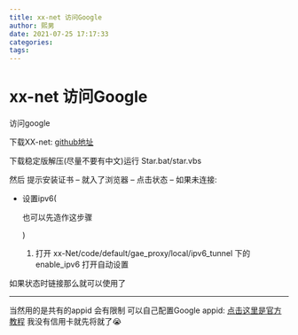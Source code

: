 ```yaml
---
title: xx-net 访问Google
author: 熙男
date: 2021-07-25 17:17:33
categories:
tags:
---
```


# xx-net 访问Google

访问google

下载XX-net: [github地址](https://github.com/XX-net/XX-Net/blob/master/code/default/download.md)

下载稳定版解压(尽量不要有中文)运行 Star.bat/star.vbs

然后 提示安装证书 – 就入了浏览器 – 点击状态 – 如果未连接:

- 设置ipv6(

  也可以先造作这步骤

  )

  1. 打开 xx-Net/code/default/gae_proxy/local/ipv6_tunnel 下的enable_ipv6 打开自动设置

如果状态时链接那么就可以使用了

------

当然用的是共有的appid 会有限制 可以自己配置Google appid: [点击这里是官方教程](https://github.com/XX-net/XX-Net/wiki/how-to-create-my-appids) 我没有信用卡就先将就了:sob:
